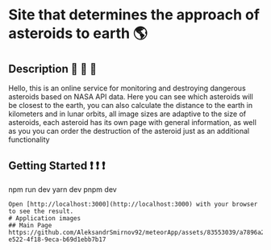 # Site that determines the approach of asteroids to earth &#127758;
## Description 	&#128172; 	&#128172; 	&#128172;
Hello, this is an online service for monitoring and destroying dangerous asteroids based on NASA API data. Here you can see which asteroids will be closest to the earth, you can also calculate the distance to the earth in kilometers and in lunar orbits, all image sizes are adaptive to the size of asteroids, each asteroid has its own page with general information, as well as you you can order the destruction of the asteroid just as an additional functionality
## Getting Started 	&#10071;	&#10071;	&#10071;
npm run dev
yarn dev
pnpm dev
```
Open [http://localhost:3000](http://localhost:3000) with your browser to see the result.
# Application images
## Main Page
https://github.com/AleksandrSmirnov92/meteorApp/assets/83553039/a7896a2c-e522-4f18-9eca-b69d1ebb7b17
